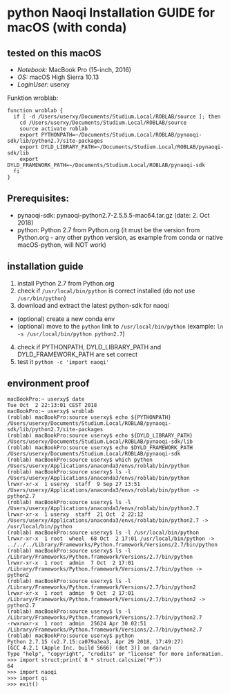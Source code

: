 # python Naoqi Installation GUIDE for macOS (with conda)

## tested on this macOS
- *Notebook:* MacBook Pro (15-inch, 2016)
- *OS:* macOS High Sierra 10.13
- *LoginUser:* userxy

Funktion wroblab:
```shell
function wroblab {
  if [ -d /Users/userxy/Documents/Studium.Local/ROBLAB/source ]; then
    cd /Users/userxy/Documents/Studium.Local/ROBLAB/source
    source activate roblab
    export PYTHONPATH=~/Documents/Studium.Local/ROBLAB/pynaoqi-sdk/lib/python2.7/site-packages
    export DYLD_LIBRARY_PATH=~/Documents/Studium.Local/ROBLAB/pynaoqi-sdk/lib
    export DYLD_FRAMEWORK_PATH=~/Documents/Studium.Local/ROBLAB/pynaoqi-sdk
  fi
}
```

## Prerequisites:
- pynaoqi-sdk: pynaoqi-python2.7-2.5.5.5-mac64.tar.gz (date: 2. Oct 2018)
- python: Python 2.7 from Python.org (it must be the version from Python.org - any other python version, as example from conda or native macOS-python, will NOT work)

## installation guide
1. install Python 2.7 from Python.org
2. check if `/usr/local/bin/python` is correct installed (do not use `/usr/bin/python`)
3. download and extract the latest python-sdk for naoqi
  - (optional) create a new conda env
  - (optional) move to the `python` link to `/usr/local/bin/python` (example: `ln -s /usr/local/bin/python python2.7`)
4. check if PYTHONPATH, DYLD_LIBRARY_PATH and DYLD_FRAMEWORK_PATH are set correct
5. test it `python -c 'import naoqi'`


## environment proof
```shell
macBookPro:~ userxy$ date
Tue Oct  2 22:13:01 CEST 2018
macBookPro:~ userxy$ wroblab
(roblab) macBookPro:source userxy$ echo ${PYTHONPATH}
/Users/userxy/Documents/Studium.Local/ROBLAB/pynaoqi-sdk/lib/python2.7/site-packages
(roblab) macBookPro:source userxy$ echo ${DYLD_LIBRARY_PATH}
/Users/userxy/Documents/Studium.Local/ROBLAB/pynaoqi-sdk/lib
(roblab) macBookPro:source userxy$ echo $DYLD_FRAMEWORK_PATH
/Users/userxy/Documents/Studium.Local/ROBLAB/pynaoqi-sdk
(roblab) macBookPro:source userxy$ which python
/Users/userxy/Applications/anaconda3/envs/roblab/bin/python
(roblab) macBookPro:source userxy$ ls -l /Users/userxy/Applications/anaconda3/envs/roblab/bin/python
lrwxr-xr-x  1 userxy  staff  9 Sep 27 13:51 /Users/userxy/Applications/anaconda3/envs/roblab/bin/python -> python2.7
(roblab) macBookPro:source userxy$ ls -l /Users/userxy/Applications/anaconda3/envs/roblab/bin/python2.7
lrwxr-xr-x  1 userxy  staff  21 Oct  2 22:12 /Users/userxy/Applications/anaconda3/envs/roblab/bin/python2.7 -> /usr/local/bin/python
(roblab) macBookPro:source userxy$ ls -l /usr/local/bin/python
lrwxr-xr-x  1 root  wheel  68 Oct  2 17:01 /usr/local/bin/python -> ../../../Library/Frameworks/Python.framework/Versions/2.7/bin/python
(roblab) macBookPro:source userxy$ ls -l /Library/Frameworks/Python.framework/Versions/2.7/bin/python
lrwxr-xr-x  1 root  admin  7 Oct  2 17:01 /Library/Frameworks/Python.framework/Versions/2.7/bin/python -> python2
(roblab) macBookPro:source userxy$ ls -l /Library/Frameworks/Python.framework/Versions/2.7/bin/python2
lrwxr-xr-x  1 root  admin  9 Oct  2 17:01 /Library/Frameworks/Python.framework/Versions/2.7/bin/python2 -> python2.7
(roblab) macBookPro:source userxy$ ls -l /Library/Frameworks/Python.framework/Versions/2.7/bin/python2.7
-rwxrwxr-x  1 root  admin  25624 Apr 30 02:51 /Library/Frameworks/Python.framework/Versions/2.7/bin/python2.7
(roblab) macBookPro:source userxy$ python
Python 2.7.15 (v2.7.15:ca079a3ea3, Apr 29 2018, 17:49:27)
[GCC 4.2.1 (Apple Inc. build 5666) (dot 3)] on darwin
Type "help", "copyright", "credits" or "license" for more information.
>>> import struct;print( 8 * struct.calcsize("P"))
64
>>> import naoqi
>>> import qi
>>> exit()
```